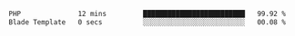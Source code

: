 <!--START_SECTION:waka-->

```txt
PHP              12 mins         █████████████████████████   99.92 %
Blade Template   0 secs          ░░░░░░░░░░░░░░░░░░░░░░░░░   00.08 %
```

<!--END_SECTION:waka-->
